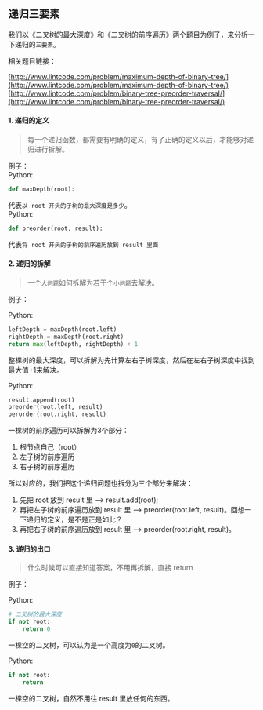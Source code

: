 ## 递归三要素

我们以《二叉树的最大深度》和《二叉树的前序遍历》两个题目为例子，来分析一下递归的`三要素`。

相关题目链接：

[http://www.lintcode.com/problem/maximum-depth-of-binary-tree/](http://www.lintcode.com/problem/maximum-depth-of-binary-tree/)  
[http://www.lintcode.com/problem/binary-tree-preorder-traversal/](http://www.lintcode.com/problem/binary-tree-preorder-traversal/)

#### 1. 递归的定义

> 每一个递归函数，都需要有明确的定义，有了正确的定义以后，才能够对递归进行拆解。

例子：  
Python:

```py
def maxDepth(root):
```

代表`以 root 开头的子树的最大深度是多少`。  
Python:

```py
def preorder(root, result):
```

代表`将 root 开头的子树的前序遍历放到 result 里面`

#### 2. 递归的拆解

> 一个`大问题`如何拆解为若干个`小问题`去解决。

例子：

Python:

```py
leftDepth = maxDepth(root.left)
rightDepth = maxDepth(root.right)
return max(leftDepth, rightDepth) + 1
```

整棵树的最大深度，可以拆解为先计算左右子树深度，然后在左右子树深度中找到最大值+1来解决。

Python:

```py
result.append(root)
preorder(root.left, result)
perorder(root.right, result)
```

一棵树的前序遍历可以拆解为3个部分：

1. 根节点自己（root）
2. 左子树的前序遍历
3. 右子树的前序遍历

所以对应的，我们把这个递归问题也拆分为三个部分来解决：

1. 先把 root 放到 result 里 --&gt; result.add\(root\);
2. 再把左子树的前序遍历放到 result 里 --&gt; preorder\(root.left, result\)。回想一下递归的定义，是不是正是如此？
3. 再把右子树的前序遍历放到 result 里 --&gt; preorder\(root.right, result\)。

#### 3. 递归的出口

> 什么时候可以直接知道答案，不用再拆解，直接 return

例子：

Python:

```py
# 二叉树的最大深度
if not root:
    return 0
```

一棵空的二叉树，可以认为是一个高度为`0`的二叉树。

Python:

```py
if not root:
    return
```

一棵空的二叉树，自然不用往 result 里放任何的东西。

